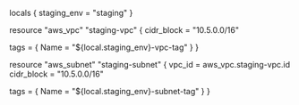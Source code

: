
locals {
  staging_env = "staging"
}

resource "aws_vpc" "staging-vpc" {
  cidr_block = "10.5.0.0/16"

  tags = {
    Name = "${local.staging_env}-vpc-tag"
  }
}

resource "aws_subnet" "staging-subnet" {
  vpc_id = aws_vpc.staging-vpc.id
  cidr_block = "10.5.0.0/16"

  tags = {
    Name = "${local.staging_env}-subnet-tag"
  }
}
